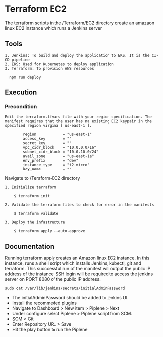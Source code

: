 # Terraform EC2

The terraform scripts in the /Terraform/EC2 directory create an amazaon linux EC2 instance which runs a Jenkins server

## Tools

    1. Jenkins: To build and deploy the application to EKS. It is the CI-CD pipeline
    2. EKS: Used for Kubernetes to deploy application
    3. Terraform: To provision AWS resources

```bash
  npm run deploy
```

## Execution

### Precondition

    Edit the terraform.tfvars file with your region specification. The manifest requires that the user has na existing EC2 keypair in the specified region virgina [ us-east-1 ].

```
        region            = "us-east-1"
        access_key        = ""
        secret_key        = ""
        vpc_cidr_block    = "10.0.0.0/16"
        subnet_cidr_block = "10.0.10.0/24"
        avail_zone        = "us-east-1a"
        env_prefix        = "dev"
        instance_type     = "t2.micro"
        key_name          = ""
```

Navigate to /Teraform-EC2 directory

    1. Initialize terraform

        $ terraform init

    2. Validate the terraform files to check for error in the manifests

        $ terraform validate

    3. Deploy the infastructure

        $ terraform apply --auto-approve

## Documentation

Running terraform apply creates an Amazon linux EC2 instance. In this instance, runs a shell script which installs Jenkins, kubectl, git and terraform. This succcessful run of the manifest will output the public IP address of the instance. SSH login will be required to access the jenkins server on PORT 8080 of the public IP address.

```
sudo cat /var/lib/jenkins/secrets/initialAdminPassword
```

- The initialAdminPassword should be added to jenkins UI.
- Install the recommeded plugins
- Navigate to Dashboard > New item > Piplene > Next
- Under configure select Piplene > Piplene script from SCM.
- SCM > Git
- Enter Repository URL > Save
- Hit the play button to run the Piplene
